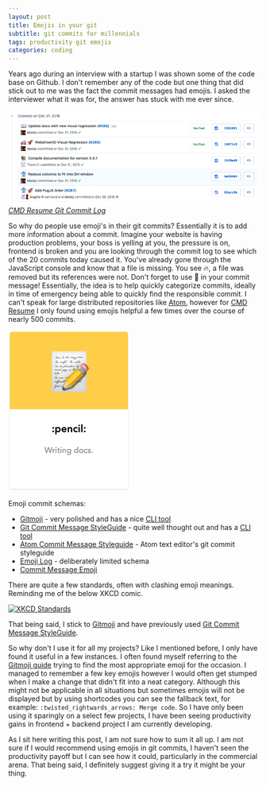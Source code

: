 ```yaml
---
layout: post
title: Emojis in your git
subtitle: git commits for millennials
tags: productivity git emojis
categories: coding
---
```


Years ago during an interview with a startup I was shown some of the code base on Github. I don't remember any of the code but one thing that did stick out to me was the fact the commit messages had emojis. I asked the interviewer what it was for, the answer has stuck with me ever since.

![CMD Resume](https://raw.githubusercontent.com/bbody/bbody.github.io/master/_posts/images/2019-11-01-emojis-in-your-git/git-commits.png)
*[CMD Resume Git Commit Log](https://github.com/bbody/CMD-Resume/commits/master)*

So why do people use emoji's in their git commits? Essentially it is to add more information about a commit. Imagine your website is having production problems, your boss is yelling at you, the pressure is on, frontend is broken and you are looking through the commit log to see which of the 20 commits today caused it. You've already gone through the JavaScript console and know that a file is missing. You see 🔥, a file was removed but its references were not. Don't forget to use 🐛 in your commit message! Essentially, the idea is to help quickly categorize commits, ideally in time of emergency being able to quickly find the responsible commit. I can't speak for large distributed repositories like [Atom](https://github.com/atom/atom), however for [CMD Resume](https://github.com/bbody/CMD-Resume) I only found using emojis helpful a few times over the course of nearly 500 commits.

<p class="center">
    <img src="https://raw.githubusercontent.com/bbody/bbody.github.io/master/_posts/images/2019-11-01-emojis-in-your-git/gitmoji-card.png" alt="Gitmoji Card" />
</p>

Emoji commit schemas:
- [Gitmoji](https://gitmoji.carloscuesta.me/) - very polished and has a nice [CLI tool](https://github.com/carloscuesta/gitmoji-cli)
- [Git Commit Message StyleGuide](https://slashsbin.com/styleguide-git-commit-message/) - quite well thought out and has a [CLI tool](https://github.com/jakeasmith/commit)
- [Atom Commit Message Styleguide](https://github.com/atom/atom/blob/master/CONTRIBUTING.md#git-commit-messages) - Atom text editor's git commit styleguide
- [Emoji Log](https://ahmadawais.com/emoji-log/) - deliberately limited schema
- [Commit Message Emoji](https://github.com/dannyfritz/commit-message-emoji)

There are quite a few standards, often with clashing emoji meanings. Reminding me of the below XKCD comic.

<p class="center">
    <a href="https://xkcd.com/927/">
        <img src="https://imgs.xkcd.com/comics/standards.png" alt="XKCD Standards" />
    </a>
</p>

That being said, I stick to [Gitmoji](https://gitmoji.carloscuesta.me/) and have previously used [Git Commit Message StyleGuide](https://slashsbin.com/styleguide-git-commit-message/). 

 So why don't I use it for all my projects? Like I mentioned before, I only have found it useful in a few instances. I often found myself referring to the [Gitmoji guide](https://gitmoji.carloscuesta.me/) trying to find the most appropriate emoji for the occasion. I managed to remember a few key emojis however I would often get stumped when I make a change that didn't fit into a neat category. Although this might not be applicable in all situations but sometimes emojis will not be displayed but by using shortcodes you can see the fallback text, for example: `:twisted_rightwards_arrows: Merge code`. So I have only been using it sparingly on a select few projects, I have been seeing productivity gains in frontend + backend project I am currently developing.

As I sit here writing this post, I am not sure how to sum it all up. I am not sure if I would recommend using emojis in git commits, I haven't seen the productivity payoff but I can see how it could, particularly in the commercial arena. That being said, I definitely suggest giving it a try it might be your thing.